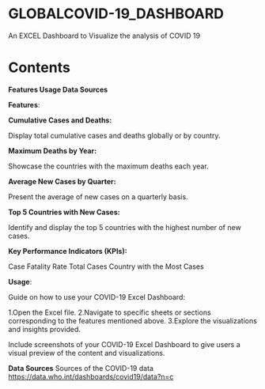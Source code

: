 # GLOBALCOVID-19_DASHBOARD
An EXCEL Dashboard to Visualize the analysis of COVID 19

# Contents
**Features
Usage
Data Sources**

**Features**:

**Cumulative Cases and Deaths:**

Display total cumulative cases and deaths globally or by country.

**Maximum Deaths by Year:**

Showcase the countries with the maximum deaths each year.

**Average New Cases by Quarter:**

Present the average of new cases on a quarterly basis.

**Top 5 Countries with New Cases:**

Identify and display the top 5 countries with the highest number of new cases.

**Key Performance Indicators (KPIs):**

Case Fatality Rate
Total Cases
Country with the Most Cases

**Usage**:

Guide on how to use your COVID-19 Excel Dashboard:

1.Open the Excel file.
2.Navigate to specific sheets or sections corresponding to the features mentioned above.
3.Explore the visualizations and insights provided.



Include screenshots of your COVID-19 Excel Dashboard to give users a visual preview of the content and visualizations.


**Data Sources**
Sources of the COVID-19 data
https://data.who.int/dashboards/covid19/data?n=c
